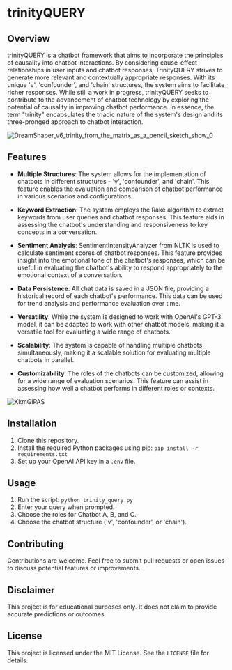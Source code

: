 # trinityQUERY

## Overview

trinityQUERY is a chatbot framework that aims to incorporate the principles of causality into chatbot interactions. By considering cause-effect relationships in user inputs and chatbot responses, TrinityQUERY strives to generate more relevant and contextually appropriate responses. With its unique 'v', 'confounder', and 'chain' structures, the system aims to facilitate richer responses. While still a work in progress, trinityQUERY seeks to contribute to the advancement of chatbot technology by exploring the potential of causality in improving chatbot performance. In essence, the term "trinity" encapsulates the triadic nature of the system's design and its three-pronged approach to chatbot interaction.

![DreamShaper_v6_trinity_from_the_matrix_as_a_pencil_sketch_show_0](https://github.com/EveryOneIsGross/trinityQUERY/assets/23621140/9b3e44d8-62d6-4641-8da7-dc0220625407)


## Features

- **Multiple Structures**: The system allows for the implementation of chatbots in different structures - 'v', 'confounder', and 'chain'. This feature enables the evaluation and comparison of chatbot performance in various scenarios and configurations.

- **Keyword Extraction**: The system employs the Rake algorithm to extract keywords from user queries and chatbot responses. This feature aids in assessing the chatbot's understanding and responsiveness to key concepts in a conversation.

- **Sentiment Analysis**: SentimentIntensityAnalyzer from NLTK is used to calculate sentiment scores of chatbot responses. This feature provides insight into the emotional tone of the chatbot's responses, which can be useful in evaluating the chatbot's ability to respond appropriately to the emotional context of a conversation.

- **Data Persistence**: All chat data is saved in a JSON file, providing a historical record of each chatbot's performance. This data can be used for trend analysis and performance evaluation over time.

- **Versatility**: While the system is designed to work with OpenAI's GPT-3 model, it can be adapted to work with other chatbot models, making it a versatile tool for evaluating a wide range of chatbots.

- **Scalability**: The system is capable of handling multiple chatbots simultaneously, making it a scalable solution for evaluating multiple chatbots in parallel.

- **Customizability**: The roles of the chatbots can be customized, allowing for a wide range of evaluation scenarios. This feature can assist in assessing how well a chatbot performs in different roles or contexts.

![KkmGiPAS](https://github.com/EveryOneIsGross/trinityQUERY/assets/23621140/869b11ad-24d0-4be4-8070-8871747ea421)


## Installation

1. Clone this repository.
2. Install the required Python packages using pip: `pip install -r requirements.txt`
3. Set up your OpenAI API key in a `.env` file.

## Usage

1. Run the script: `python trinity_query.py`
2. Enter your query when prompted.
3. Choose the roles for Chatbot A, B, and C.
4. Choose the chatbot structure ('v', 'confounder', or 'chain').

## Contributing

Contributions are welcome. Feel free to submit pull requests or open issues to discuss potential features or improvements.

## Disclaimer

This project is for educational purposes only. It does not claim to provide accurate predictions or outcomes.

## License

This project is licensed under the MIT License. See the `LICENSE` file for details.
